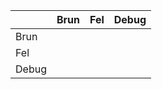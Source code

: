 

|       | Brun | Fel | Debug |
| ----- | ---- | --- | ----- |
| Brun  |      |     |       |
| Fel   |      |     |       |
| Debug |      |     |       |
